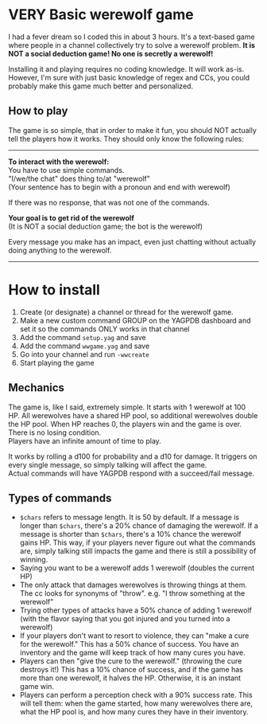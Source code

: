# VERY Basic werewolf game
I had a fever dream so I coded this in about 3 hours. It's a text-based game where people in a channel collectively try to solve a werewolf problem. **It is NOT a social deduction game! No one is secretly a werewolf!**

Installing it and playing requires no coding knowledge. It will work as-is. However, I'm sure with just basic knowledge of regex and CCs, you could probably make this game much better and personalized.

## How to play

The game is so simple, that in order to make it fun, you should NOT actually tell the players how it works. They should only know the following rules:

---
**To interact with the werewolf:**    
You have to use simple commands.    
"I/we/the chat" does thing to/at "werewolf"    
(Your sentence has to begin with a pronoun and end with werewolf)    

If there was no response, that was not one of the commands. 

**Your goal is to get rid of the werewolf**    
(It is NOT a social deduction game; the bot is the werewolf)

Every message you make has an impact, even just chatting without actually doing anything to the werewolf.

---

# How to install

1. Create (or designate) a channel or thread for the werewolf game.
1. Make a new custom command GROUP on the YAGPDB dashboard and set it so the commands ONLY works in that channel
1. Add the command `setup.yag` and save
1. Add the command `wwgame.yag` and save
1. Go into your channel and run `-wwcreate`
1. Start playing the game


## Mechanics   
The game is, like I said, extremely simple. It starts with 1 werewolf at 100 HP. All werewolves have a shared HP pool, so additional werewolves double the HP pool. When HP reaches 0, the players win and the game is over.     
There is no losing condition.     
Players have an infinite amount of time to play.

It works by rolling a d100 for probability and a d10 for damage. It triggers on every single message, so simply talking will affect the game.    
Actual commands will have YAGPDB respond with a succeed/fail message.

## Types of commands

- `$chars` refers to message length. It is 50 by default. If a message is longer than `$chars`, there's a 20% chance of damaging the werewolf. If a message is shorter than `$chars`, there's a 10% chance the werewolf gains HP. This way, if your players never figure out what the commands are, simply talking still impacts the game and there is still a possibility of winning.
- Saying you want to be a werewolf adds 1 werewolf (doubles the current HP)
- The only attack that damages werewolves is throwing things at them. The cc looks for synonyms of "throw". e.g. "I throw something at the werewolf"
- Trying other types of attacks have a 50% chance of adding 1 werewolf (with the flavor saying that you got injured and you turned into a werewolf)
- If your players don't want to resort to violence, they can "make a cure for the werewolf." This has a 50% chance of success. You have an inventory and the game will keep track of how many cures you have.
- Players can then "give the cure to the werewolf." (throwing the cure destroys it!) This has a 10% chance of success, and if the game has more than one werewolf, it halves the HP. Otherwise, it is an instant game win.
- Players can perform a perception check with a 90% success rate. This will tell them: when the game started, how many werewolves there are, what the HP pool is, and how many cures they have in their inventory.


